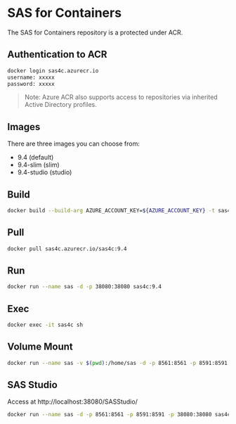 # SAS for Containers

The SAS for Containers repository is a protected under ACR.

## Authentication to ACR

```sh
docker login sas4c.azurecr.io
username: xxxxx
password: xxxxx
```

> Note: Azure ACR also supports access to repositories via inherited Active Directory profiles.

## Images

There are three images you can choose from:

* 9.4 (default)
* 9.4-slim (slim)
* 9.4-studio (studio)

## Build

```sh
docker build --build-arg AZURE_ACCOUNT_KEY=${AZURE_ACCOUNT_KEY} -t sas4c:9.4 .
```

## Pull

```sh
docker pull sas4c.azurecr.io/sas4c:9.4
```

## Run

```sh
docker run --name sas -d -p 38080:38080 sas4c:9.4
```

## Exec

```sh
docker exec -it sas4c sh
```

## Volume Mount

```sh
docker run --name sas -v $(pwd):/home/sas -d -p 8561:8561 -p 8591:8591 sas4c:9.4 sas tests/marks.sas
```

## SAS Studio

Access at http://localhost:38080/SASStudio/

```sh
docker run --name sas -d -p 8561:8561 -p 8591:8591 -p 38080:38080 sas4c:9.4-studio
```
